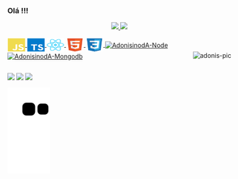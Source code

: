 ### Olá !!!


<div align="center">
  <a href="https://github.com/AdonisinodA">
  <img height="180em" src="https://github-readme-stats.vercel.app/api?username=AdonisinodA&show_icons=true&theme=dracula&include_all_commits=true&count_private=true"/>
  <img height="180em" src="https://github-readme-stats.vercel.app/api/top-langs/?username=AdonisinodA&layout=compact&langs_count=7&theme=dracula"/>
</div>
<div style="display: inline_block"><br>
  <img align="center" alt="AdonisinodA-Js" height="30" width="40" src="https://raw.githubusercontent.com/devicons/devicon/master/icons/javascript/javascript-plain.svg">
  <img align="center" alt="AdonisinodA-Ts" height="30" width="40" src="https://raw.githubusercontent.com/devicons/devicon/master/icons/typescript/typescript-plain.svg">
  <img align="center" alt="AdonisinodA-React" height="30" width="40" src="https://raw.githubusercontent.com/devicons/devicon/master/icons/react/react-original.svg">
  <img align="center" alt="AdonisinodA-HTML" height="30" width="40" src="https://raw.githubusercontent.com/devicons/devicon/master/icons/html5/html5-original.svg">
  <img align="center" alt="AdonisinodA-CSS" height="30" width="40" src="https://raw.githubusercontent.com/devicons/devicon/master/icons/css3/css3-original.svg">
  <img align="center" alt="AdonisinodA-Node" height="30" width="40" src="https://nodejs.org/static/images/logos/nodejs-new-pantone-black.svg">
  <img align="center" alt="AdonisinodA-Mongodb" height="30" width="40" src="https://cdn.icon-icons.com/icons2/2415/PNG/512/mongodb_plain_wordmark_logo_icon_146423.png">
  <img align="right" alt="adonis-pic" height="100px" src="https://assets.b9.com.br/wp-content/uploads/2020/05/TheMidnightGospel_Seson1_Episode8_00_00_24_11.jpg">
</div>
  
  ##
 
<div> 
  <a href="https://www.instagram.com/adonismendes__" target="_blank"><img src="https://img.shields.io/badge/-Instagram-%23E4405F?style=for-the-badge&logo=instagram&logoColor=white" target="_blank"></a>
  <a href = "mailto:adonisinoda07@gmail.com"><img src="https://img.shields.io/badge/-Gmail-%23333?style=for-the-badge&logo=gmail&logoColor=white" target="_blank"></a>
  <a href="https://www.linkedin.com/in/adonis-mendes-6aa6571b1" target="_blank"><img src="https://img.shields.io/badge/-LinkedIn-%230077B5?style=for-the-badge&logo=linkedin&logoColor=white" target="_blank"></a> 
 
  ![Snake animation](https://github.com/AdonisinodA/AdonisinodA/blob/output/github-contribution-grid-snake.svg)
 
</div>
